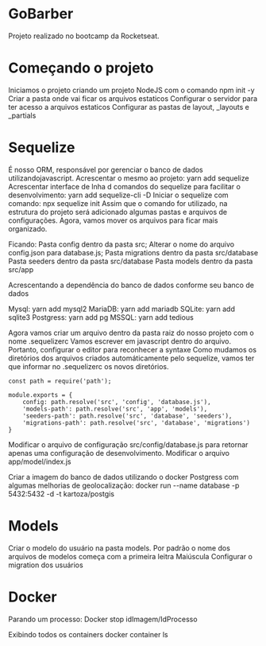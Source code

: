 # GoBarber

Projeto realizado no bootcamp da Rocketseat.

# Começando o projeto

Iniciamos o projeto criando um projeto NodeJS com o comando npm init -y
Criar a pasta onde vai ficar os arquivos estaticos
Configurar o servidor para ter acesso a arquivos estaticos
Configurar as pastas de layout, \_layouts e \_partials

# Sequelize

É nosso ORM, responsável por gerenciar o banco de dados utilizandojavascript.
Acrescentar o mesmo ao projeto: yarn add sequelize
Acrescentar interface de lnha d comandos do sequelize para facilitar o desenvolvimento: yarn add sequelize-cli -D
Iniciar o sequelize com comando: npx sequelize init
Assim que o comando for utilizado, na estrutura do projeto será adicionado algumas pastas e arquivos de configurações.
Agora, vamos mover os arquivos para ficar mais organizado.

Ficando:
Pasta config dentro da pasta src;
Alterar o nome do arquivo config.json para database.js;
Pasta migrations dentro da pasta src/database
Pasta seeders dentro da pasta src/database
Pasta models dentro da pasta src/app

Acrescentando a dependência do banco de dados conforme seu banco de dados

Mysql: yarn add mysql2
MariaDB: yarn add mariadb
SQLite: yarn add sqlite3
Postgress: yarn add pg
MSSQL: yarn add tedious

Agora vamos criar um arquivo dentro da pasta raiz do nosso projeto com o nome .sequelizerc
Vamos escrever em javascript dentro do arquivo. Portanto, configurar o editor para reconhecer a syntaxe
Como mudamos os diretórios dos arquivos criados automáticamente pelo sequelize, vamos ter que informar no .sequelizerc
os novos diretórios.

```
const path = require('path');

module.exports = {
    config: path.resolve('src', 'config', 'database.js'),
    'models-path': path.resolve('src', 'app', 'models'),
    'seeders-path': path.resolve('src', 'database', 'seeders'),
    'migrations-path': path.resolve('src', 'database', 'migrations')
}
```

Modificar o arquivo de configuração src/config/database.js para retornar apenas uma configuração de desenvolvimento.
Modificar o arquivo app/model/index.js

Criar a imagem do banco de dados utilizando o docker
Postgress com algumas melhorias de geolocalização: docker run --name database -p 5432:5432 -d -t kartoza/postgis

# Models

Criar o modelo do usuário na pasta models.
Por padrão o nome dos arquivos de modelos começa com a primeira leitra Maiúscula
Configurar o migration dos usuários

# Docker

Parando um processo:
Docker stop idImagem/IdProcesso

Exibindo todos os containers
docker container ls
